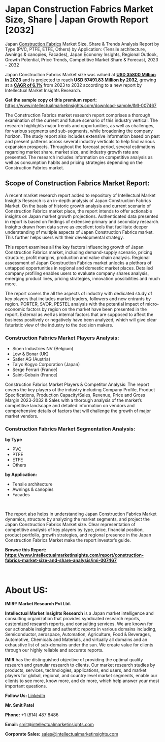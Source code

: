 <h1>Japan Construction Fabrics Market Size, Share | Japan Growth Report [2032]</h1>
<p>Japan <a href="https://www.intellectualmarketinsights.com/report/construction-fabrics-market-size-and-share-analysis/imi-007467">Construction Fabrics</a> Market Size, Share &amp; Trends Analysis Report by Type (PVC, PTFE, ETFE, Others) by Application: (Tensile architecture, Awnings &amp; canopies, Facades), Japan Economy Insights, Regional Outlook, Growth Potential, Price Trends, Competitive Market Share &amp; Forecast, 2023 - 2032</p>
<p>Japan Construction Fabrics Market size was valued at&nbsp;<strong><u>USD 35800 Million in 2023</u></strong>&nbsp;and is projected to reach&nbsp;<strong><u>USD 57491.83 Million by 2032</u></strong>, growing at a&nbsp;<strong><u>CAGR of 6.1%</u></strong>&nbsp;from 2023 to 2032 according to a new report by Intellectual Market Insights Research.</p>
<p>𝐆𝐞𝐭 𝐭𝐡𝐞 𝐬𝐚𝐦𝐩𝐥𝐞 𝐜𝐨𝐩𝐲 𝐨𝐟 𝐭𝐡𝐢𝐬 𝐩𝐫𝐞𝐦𝐢𝐮𝐦 𝐫𝐞𝐩𝐨𝐫𝐭: <a href="https://www.intellectualmarketinsights.com/download-sample/IMI-007467">https://www.intellectualmarketinsights.com/download-sample/IMI-007467</a></p>
<p>The Construction Fabrics market research report comprises a thorough examination of the current and future scenario of this industry vertical. The research highlights major trends and opportunities, as well as challenges, for various segments and sub-segments, while broadening the company horizon. The study report also includes extensive information based on past and present patterns across several industry verticals to help find various expansion prospects. Throughout the forecast period, several estimations regarding market share, market size, and industry growth rate are presented. The research includes information on competitive analysis as well as consumption habits and pricing strategies depending on the Construction Fabrics market.</p>
<h2>Scope of Construction Fabrics Market Report:</h2>
<p>A recent market research report added to repository of Intellectual Market Insights Research is an in-depth analysis of Japan Construction Fabrics Market. On the basis of historic growth analysis and current scenario of Construction Fabrics market place, the report intends to offer actionable insights on Japan market growth projections. Authenticated data presented in report is based on findings of extensive primary and secondary research. Insights drawn from data serve as excellent tools that facilitate deeper understanding of multiple aspects of Japan Construction Fabrics market. This further helps users with their developmental strategy.</p>
<p>This report examines all the key factors influencing growth of Japan Construction Fabrics market, including demand-supply scenario, pricing structure, profit margins, production and value chain analysis. Regional assessment of Japan Construction Fabrics market unlocks a plethora of untapped opportunities in regional and domestic market places. Detailed company profiling enables users to evaluate company shares analysis, emerging product lines, pricing strategies, innovation possibilities and much more.</p>
<p>The report covers the all the aspects of industry with dedicated study of key players that includes market leaders, followers and new entrants by region. PORTER, SVOR, PESTEL analysis with the potential impact of micro-economic factors by region on the market have been presented in the report. External as well as internal factors that are supposed to affect the business positively or negatively have been analyzed, which will give clear futuristic view of the industry to the decision makers.</p>
<h3>Construction Fabrics Market Players Analysis:</h3>
<ul>
<li>Sioen Industries NV (Belgium)</li>
<li>Low &amp; Bonar (UK)</li>
<li>Satler AG (Austria)</li>
<li>Taiyo Kogyo Corporation (Japan)</li>
<li>Serge Ferrari (France)</li>
<li>Saint-Gobain (France)</li>
</ul>
<p>Construction Fabrics Market Players &amp; Competitor Analysis: The report covers the key players of the industry including Company Profile, Product Specifications, Production Capacity/Sales, Revenue, Price and Gross Margin 2023-2032 &amp; Sales with a thorough analysis of the market&rsquo;s competitive landscape and detailed information on vendors and comprehensive details of factors that will challenge the growth of major market vendors.</p>
<h3>Construction Fabrics Market Segmentation Analysis:</h3>
<p><strong>by Type</strong></p>
<ul>
<li>PVC</li>
<li>PTFE</li>
<li>ETFE</li>
<li>Others</li>
</ul>
<p><strong>by Application:</strong></p>
<ul>
<li>Tensile architecture</li>
<li>Awnings &amp; canopies</li>
<li>Facades</li>
</ul>
<p>&nbsp;</p>
<p>The report also helps in understanding Japan Construction Fabrics Market dynamics, structure by analyzing the market segments, and project the Japan Construction Fabrics&nbsp;Market size. Clear representation of competitive analysis of key players by type, price, financial position, product portfolio, growth strategies, and regional presence in the Japan Construction Fabrics Market make the report investor&rsquo;s guide.</p>
<p><strong>Browse this Report: </strong><a href="https://www.intellectualmarketinsights.com/report/construction-fabrics-market-size-and-share-analysis/imi-007467"><strong>https://www.intellectualmarketinsights.com/report/construction-fabrics-market-size-and-share-analysis/imi-007467</strong></a></p>
<p>&nbsp;</p>
<h1>About US:</h1>
<p><strong>IMIR&reg; Market Research Pvt Ltd.</strong></p>
<p><strong>Intellectual Market Insights Research</strong> is a Japan market intelligence and consulting organization that provides syndicated research reports, customized research reports, and consulting services. We are known for our actionable insights and authentic reports in various domains including, Semiconductor, aerospace, Automation, Agriculture, Food &amp; Beverages, Automotive, Chemicals and Materials, and virtually all domains and an exhaustive list of sub-domains under the sun. We create value for clients through our highly reliable and accurate reports.</p>
<p><strong>IMIR</strong> has the distinguished objective of providing the optimal quality research and granular research to clients. Our market research studies by products, services, technologies, applications, end users, and market players for global, regional, and country level market segments, enable our clients to see more, know more, and do more, which help answer your most important questions.</p>
<p><strong>Follow Us:</strong> <a href="https://www.linkedin.com/company/imir-marketresearch/">LinkedIn</a></p>
<p><strong>Mr. Smit Patel</strong></p>
<p><strong>Phone:</strong> +1 (814) 487 8486</p>
<p><strong>Email:</strong> <a href="mailto:smit@intellectualmarketinsights.com">smit@intellectualmarketinsights.com</a></p>
<p><strong>Corporate Sales:</strong> <a href="mailto:sales@intellectualmarketinsights.com">sales@intellectualmarketinsights.com</a></p>
<p>&nbsp;</p>
<p>&nbsp;</p>
